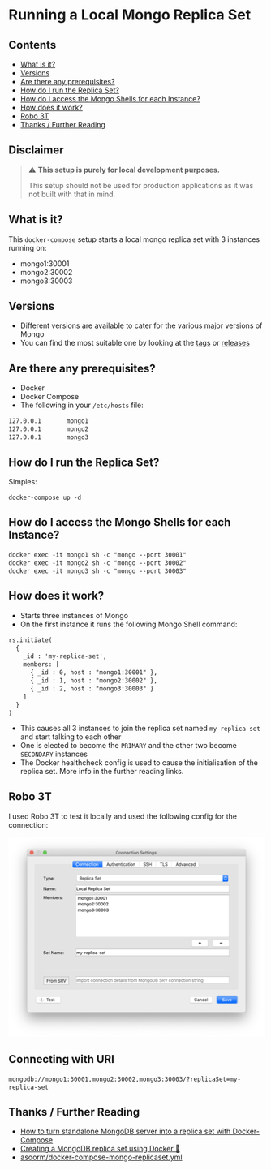 # Running a Local Mongo Replica Set

## Contents
* [What is it?](#what-is-it)
* [Versions](#versions)
* [Are there any prerequisites?](#are-there-any-prerequisites)
* [How do I run the Replica Set?](#how-do-i-run-the-replica-set)
* [How do I access the Mongo Shells for each Instance?](#how-do-i-access-the-mongo-shells-for-each-instance)
* [How does it work?](#how-does-it-work)
* [Robo 3T](#robo-3t)
* [Thanks / Further Reading](#thanks--further-reading)

## Disclaimer
> :warning: **This setup is purely for local development purposes.**
> 
> This setup should not be used for production applications as it was not built with that in mind. 

## What is it?
This `docker-compose` setup starts a local mongo replica set with 3 instances running on: 
- mongo1:30001
- mongo2:30002
- mongo3:30003

## Versions
* Different versions are available to cater for the various major versions of Mongo
* You can find the most suitable one by looking at the [tags](https://github.com/UpSync-Dev/docker-compose-mongo-replica-set/tags) or [releases](https://github.com/UpSync-Dev/docker-compose-mongo-replica-set/releases) 

## Are there any prerequisites? 
* Docker
* Docker Compose
* The following in your `/etc/hosts` file:
```
127.0.0.1       mongo1
127.0.0.1       mongo2
127.0.0.1       mongo3
```

## How do I run the Replica Set?
Simples:
```
docker-compose up -d
```

## How do I access the Mongo Shells for each Instance?
```
docker exec -it mongo1 sh -c "mongo --port 30001"
docker exec -it mongo2 sh -c "mongo --port 30002"
docker exec -it mongo3 sh -c "mongo --port 30003"
```

## How does it work?
- Starts three instances of Mongo
- On the first instance it runs the following Mongo Shell command:
```
rs.initiate(
  {
    _id : 'my-replica-set',
    members: [
      { _id : 0, host : "mongo1:30001" },
      { _id : 1, host : "mongo2:30002" },
      { _id : 2, host : "mongo3:30003" }
    ]
  }
)
```
- This causes all 3 instances to join the replica set named `my-replica-set` and start talking to each other
- One is elected to become the `PRIMARY` and the other two become `SECONDARY` instances
- The Docker healthcheck config is used to cause the initialisation of the replica set. More info in the further reading links.

## Robo 3T
I used Robo 3T to test it locally and used the following config for the connection:

![Robo 3T Config](https://github.com/UpSync-Dev/docker-compose-mongo-replica-set/raw/main/robo-3t.png)

## Connecting with URI
```
mongodb://mongo1:30001,mongo2:30002,mongo3:30003/?replicaSet=my-replica-set
```

## Thanks / Further Reading
- [How to turn standalone MongoDB server into a replica set with Docker-Compose](https://zgadzaj.com/development/docker/docker-compose/turning-standalone-mongodb-server-into-a-replica-set-with-docker-compose)
- [Creating a MongoDB replica set using Docker 🍃](https://www.sohamkamani.com/blog/2016/06/30/docker-mongo-replica-set/)
- [asoorm/docker-compose-mongo-replicaset.yml](https://gist.github.com/asoorm/7822cc742831639c93affd734e97ce4f)
